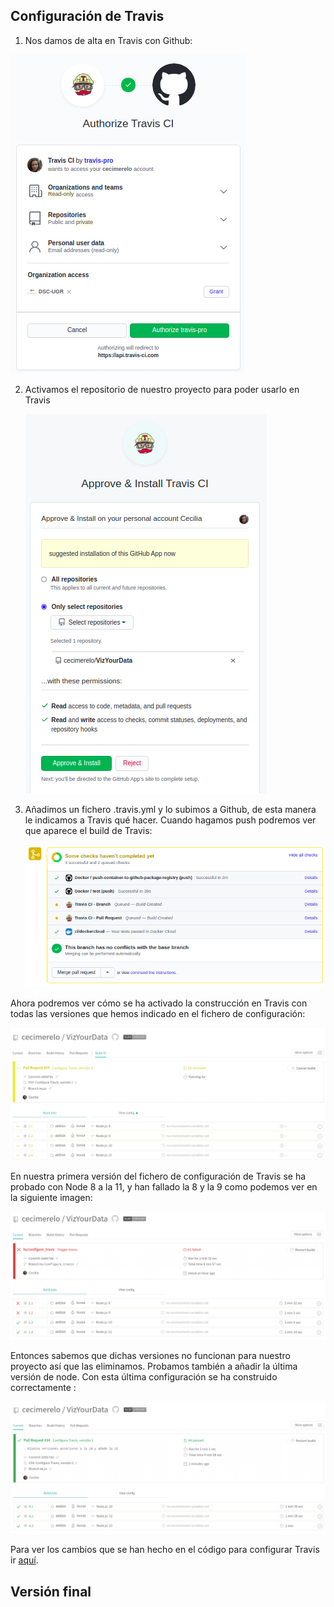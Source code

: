## Configuración de Travis

1. Nos damos de alta en Travis con Github:

  ![travis config](img/autorizar_travis.png)

2. Activamos el repositorio de nuestro proyecto para poder usarlo en Travis
  
    ![travis_install](img/install_travis.png)

3. Añadimos un fichero .travis.yml y lo subimos a Github, de esta manera le indicamos
a Travis qué hacer. Cuando hagamos push podremos ver que aparece el build de Travis:
    
    ![travis_install](img/travis_gh.png)


Ahora podremos ver cómo se ha activado la construcción en Travis con todas
 las versiones que hemos indicado en el fichero de configuración:

![pr_travis](img/pr_travis.png)

En nuestra primera versión del fichero de configuración de Travis se ha probado con Node 8 a la 11, y han fallado
la 8 y la 9 como podemos ver en la siguiente imagen:

![fail_build](img/fail_build.png)

Entonces sabemos que dichas versiones no funcionan para nuestro proyecto así que las eliminamos. Probamos también a 
añadir la última versión de node. Con esta última configuración se ha construido correctamente :

![success_build](img/succes_build.png)


Para ver los cambios que se han hecho en el código para configurar Travis ir 
[aquí](https://github.com/cecimerelo/VizYourData/pull/34/files#diff-6ac3f79fc25d95cd1e3d51da53a4b21b939437392578a35ae8cd6d5366ca5485).

## Versión final

